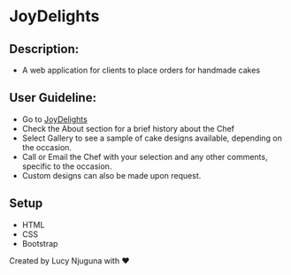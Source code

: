# JoyDelights

## Description:
* A web application for clients to place orders for handmade cakes


## User Guideline:
* Go to [JoyDelights](https://www.herokuapp.com/)
* Check the About section for a brief history about the Chef
* Select Gallery to see a sample of cake designs available, depending on the occasion.
* Call or Email the Chef with your selection and any other comments, specific to the occasion.
* Custom designs can also be made upon request.

## Setup
* HTML
* CSS
* Bootstrap


Created by Lucy Njuguna with :heart:
